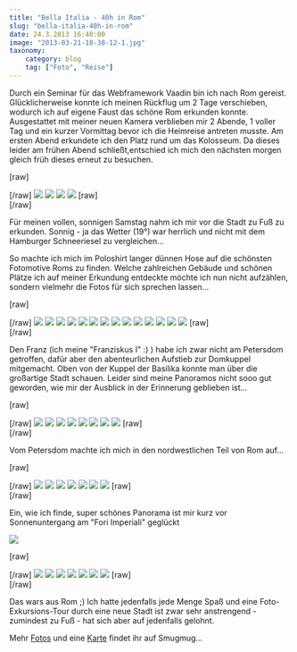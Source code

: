 ```yaml
---
title: "Bella Italia - 40h in Rom"
slug: "bella-italia-40h-in-rom"
date: 24.3.2013 16:40:00
image: "2013-03-21-18-38-12-1.jpg"
taxonomy:
    category: blog
    tag: ["Foto", "Reise"]
---
```


Durch ein Seminar für das Webframework Vaadin bin ich nach Rom gereist. Glücklicherweise konnte ich meinen Rückflug um 2 Tage verschieben, wodurch ich auf eigene Faust das schöne Rom erkunden konnte. Ausgestattet mit meiner neuen Kamera verblieben mir 2 Abende, 1 voller Tag und ein kurzer Vormittag bevor ich die Heimreise antreten musste. Am ersten Abend erkundete ich den Platz rund um das Kolosseum. Da dieses leider am frühen Abend schließt,entschied ich mich den nächsten morgen gleich früh dieses erneut zu besuchen.


[raw]<div class="photoset-grid" data-layout="12">[/raw]
![](2013-03-21-18-38-12.jpg)
![](2013-03-21-18-47-06.jpg)
![](2013-03-21-18-50-58.jpg)
![](2013-03-21-19-54-00.jpg)
[raw]</div>[/raw]

Für meinen vollen, sonnigen Samstag nahm ich mir vor die Stadt zu Fuß zu erkunden.
Sonnig - ja das Wetter (19°) war herrlich und nicht mit dem Hamburger Schneeriesel zu vergleichen...

So machte ich mich im Poloshirt langer dünnen Hose auf die schönsten Fotomotive Roms zu finden. Welche zahlreichen Gebäude  und schönen Plätze ich auf meiner Erkundung entdeckte möchte ich nun nicht aufzählen, sondern vielmehr die Fotos für sich sprechen lassen...

[raw]<div class="photoset-grid" data-layout="113121221">[/raw]
![](2013-03-22-08-08-51.jpg)
![](2013-03-22-08-42-47.jpg)
![](2013-03-22-08-56-15.jpg)
![](2013-03-22-09-48-56.jpg)
![](2013-03-22-09-25-34.jpg)
![](2013-03-22-10-16-32.jpg)
![](2013-03-22-10-52-56.jpg)
![](2013-03-22-11-28-46.jpg)
![](2013-03-22-11-36-32.jpg)
![](2013-03-22-11-12-32.jpg)
![](2013-03-22-11-13-42.jpg)
![](2013-03-22-12-01-40.jpg)
![](2013-03-22-11-58-59.jpg)
![](2013-03-22-12-24-27.jpg)
[raw]</div>[/raw]


Den Franz (ich meine "Franziskus I" :) ) habe ich zwar nicht am Petersdom getroffen, dafür aber den abenteurlichen Aufstieb zur Domkuppel mitgemacht. Oben von der Kuppel der Basilika konnte man über die großartige Stadt schauen. Leider sind meine Panoramos nicht sooo gut geworden, wie mir der Ausblick in der Erinnerung geblieben ist...


[raw]<div class="photoset-grid" data-layout="112111">[/raw]
![](2013-03-22-13-44-422.jpg)
![](2013-03-22-13-51-061.jpg)
![](2013-03-22-13-20-40.jpg)
![](2013-03-22-13-22-18.jpg)
![](2013-03-22-13-22-06.jpg)
![](2013-03-22-14-13-57.jpg)
![](2013-03-22-14-10-23.jpg)
![](2013-03-22-14-25-58.jpg)
[raw]</div>[/raw]

Vom Petersdom machte ich mich in den nordwestlichen Teil von Rom auf...

[raw]<div class="photoset-grid" data-layout="2131">[/raw]
![](2013-03-22-14-42-01.jpg)
![](2013-03-22-15-23-08.jpg)
![](2013-03-22-15-33-41.jpg)
![](2013-03-22-15-55-21.jpg)
![](2013-03-22-16-16-11.jpg)
![](2013-03-22-16-18-27.jpg)
![](2013-03-22-16-28-37.jpg)
[raw]</div>[/raw]

Ein, wie ich finde, super schönes Panorama ist mir kurz vor Sonnenuntergang am "Fori Imperiali" geglückt

![](2013-03-22-17-27-50.jpg)

[raw]<div class="photoset-grid" data-layout="133">[/raw]
![](2013-03-22-17-31-35.jpg)
![](2013-03-22-17-32-35.jpg)
![](2013-03-22-17-51-04.jpg)
![](2013-03-22-18-41-43.jpg)
![](2013-03-22-18-42-53.jpg)
![](2013-03-22-18-58-51.jpg)
![](2013-03-22-19-00-38.jpg)
[raw]</div>[/raw]

Das wars aus Rom ;) Ich hatte jedenfalls jede Menge Spaß und eine Foto-Exkursions-Tour durch eine neue Stadt ist zwar sehr anstrengend - zumindest zu Fuß - hat sich aber auf jedenfalls gelohnt.

Mehr [Fotos](http://melistik.smugmug.com/2013/Rom/) und eine [Karte](http://maps.smugmug.com/?feedType=geoAlbum&Data=28569700_dKHkKB) findet ihr auf Smugmug...
